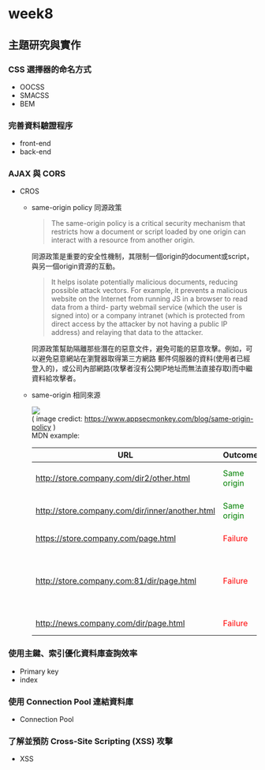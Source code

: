 # week8
## 主題研究與實作
### CSS 選擇器的命名⽅式
* OOCSS
* SMACSS
* BEM
### 完善資料驗證程序
* front-end
* back-end
### AJAX 與 CORS
* CROS
  * same-origin policy 同源政策

    >The same-origin policy is a critical security mechanism that restricts how a document or script 
    loaded by one origin can interact with a resource from another origin.
    
    同源政策是重要的安全性機制，其限制一個origin的document或script，與另一個origin資源的互動。

    >It helps isolate potentially malicious documents, reducing possible attack vectors. For example, it 
    prevents a malicious website on the Internet from running JS in a browser to read data from a third-
    party webmail service (which the user is signed into) or a company intranet (which is protected from 
    direct access by the attacker by not having a public IP address) and relaying that data to the attacker.
    
    同源政策幫助隔離那些潛在的惡意文件，避免可能的惡意攻擊。例如，可以避免惡意網站在瀏覽器取得第三方網路
    郵件伺服器的資料(使用者已經登入的)，或公司內部網路(攻擊者沒有公開IP地址而無法直接存取)而中繼資料給攻擊者。
  * same-origin 相同來源
    
    ![](https://www.appsecmonkey.com/_next/image?url=%2Fstatic%2Fimages%2Fsame-origin-policy%2Ffigure-1.jpg&w=1920&q=75)<br/>
    ( image credict: https://www.appsecmonkey.com/blog/same-origin-policy )<br/>
    MDN example:

    |URL 	|Outcome 	|Reason|
    |---|---|---|
    |http://store.company.com/dir2/other.html 	      |<font color=#008000>Same origin</font> |Only the path differs|
    |http://store.company.com/dir/inner/another.html |<font color=#008000>Same origin</font> |Only the path differs|
    |https://store.company.com/page.html 	           |<font color=#FF0000>Failure</font>     |Different protocol|
    |http://store.company.com:81/dir/page.html 	     |<font color=#FF0000>Failure</font>     |Different port (http:// is port 80 by default)|
    |http://news.company.com/dir/page.html 	         |<font color=#FF0000>Failure</font>     |Different host|

### 使⽤主鍵、索引優化資料庫查詢效率
* Primary key
* index
### 使⽤ Connection Pool 連結資料庫
* Connection Pool
### 了解並預防 Cross-Site Scripting (XSS) 攻擊
* XSS
